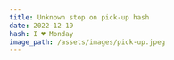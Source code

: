 ```yaml
---
title: Unknown stop on pick-up hash
date: 2022-12-19
hash: I ♥ Monday
image_path: /assets/images/pick-up.jpeg
---
```

